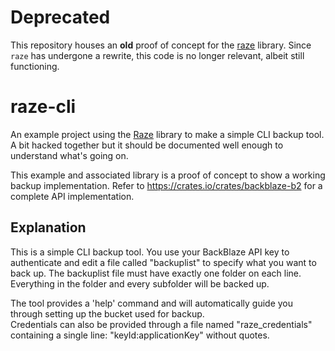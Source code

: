 # Deprecated
This repository houses an **old** proof of concept for the [raze][1] library. Since `raze` has undergone a rewrite, this code is no longer relevant, albeit still functioning.

# raze-cli

An example project using the [Raze][1] library to make a simple CLI backup tool.
A bit hacked together but it should be documented well enough to understand what's going on.

This example and associated library is a proof of concept to show a working backup implementation. Refer to https://crates.io/crates/backblaze-b2 for a complete API implementation.

## Explanation
This is a simple CLI backup tool. You use your BackBlaze API key to authenticate and edit a file called "backuplist" to specify what you want to back up.
The backuplist file must have exactly one folder on each line. Everything in the folder and every subfolder will be backed up.

The tool provides a 'help' command and will automatically guide you through setting up the bucket used for backup. \
Credentials can also be provided through a file named "raze_credentials" containing a single line: "keyId:applicationKey" without quotes.

   [1]: https://github.com/KongouDesu/raze

